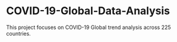 # COVID-19-Global-Data-Analysis
This project focuses on COVID-19 Global trend analysis across 225 countries.
